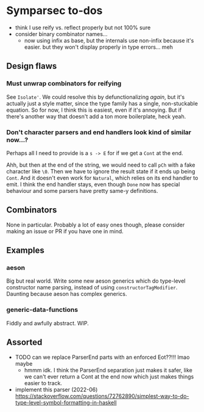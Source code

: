 # Symparsec to-dos
* think I use reify vs. reflect properly but not 100% sure
* consider binary combinator names...
  * now using infix as base, but the internals use non-infix because it's
    easier. but they won't display properly in type errors... meh

## Design flaws
### Must unwrap combinators for reifying
See `Isolate'`. We could resolve this by defunctionalizing _again_, but it's
actually just a style matter, since the type family has a single, non-stuckable
equation. So for now, I think this is easiest, even if it's annoying. But if
there's another way that doesn't add a ton more boilerplate, heck yeah.

### Don't character parsers and end handlers look kind of similar now...?
Perhaps all I need to provide is a `s -> E` for if we get a `Cont` at the end.

Ahh, but then at the end of the string, we would need to call `pCh` with a fake
character like `\0`. Then we have to ignore the result state if it ends up being
`Cont`. And it doesn't even work for `Natural`, which relies on its end handler
to emit. I think the end handler stays, even though `Done` now has special
behaviour and some parsers have pretty same-y definitions.

## Combinators
None in particular. Probably a lot of easy ones though, please consider making
an issue or PR if you have one in mind.

## Examples
### aeson
Big but real world. Write some new aeson generics which do type-level
constructor name parsing, instead of using `constructorTagModifier`. Daunting
because aeson has complex generics.

### generic-data-functions
Fiddly and awfully abstract. WIP.

## Assorted
* TODO can we replace ParserEnd parts with an enforced Eot??!!! lmao maybe
  * hmmm idk. I think the ParserEnd separation just makes it safer, like we
    can't ever return a Cont at the end now which just makes things easier to
    track.
* implement this parser (2022-06)
  https://stackoverflow.com/questions/72762890/simplest-way-to-do-type-level-symbol-formatting-in-haskell
